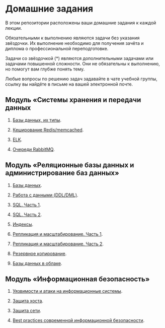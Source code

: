 # Домашние задания

В этом репозитории расположены ваши домашние задания к каждой лекции. 

Обязательными к выполнению являются задачи без указания звёздочки. Их выполнение необходимо для получения зачёта и диплома о профессиональной переподготовке.

Задачи со звёздочкой (*) являются дополнительными задачами или задачами повышенной сложности. Они не обязательны к выполнению, но помогут вам глубже понять тему.

Любые вопросы по решению задач задавайте в чате учебной группы, ссылку вы найдёте в письме на вашей электронной почте.

## Модуль «Системы хранения и передачи данных

1. [Базы данных, их типы](https://github.com/ibrovko78/sdb-homeworks/blob/main/11-01.md).

2. [Кеширование Redis/memcached](https://github.com/ibrovko78/sdb-homeworks/blob/main/11-02.md).

3. [ELK](https://github.com/ibrovko78/sdb-homeworks/blob/main/11-03.md).

4. [Очереди RabbitMQ](https://github.com/ibrovko78/sdb-homeworks/blob/main/11-04.md).


## Модуль «Реляционные базы данных и администрирование баз данных»

1. [Базы данных](https://github.com/ibrovko78/sdb-homeworks/blob/main/12-01.md).

2. [Работа с данными (DDL/DML)](https://github.com/ibrovko78/sdb-homeworks/blob/main/12-02.md).

3. [SQL. Часть 1](https://github.com/ibrovko78/sdb-homeworks/blob/main/12-03.md).

4. [SQL. Часть 2](https://github.com/ibrovko78/sdb-homeworks/blob/main/12-04.md).

5. [Индексы](https://github.com/ibrovko78/sdb-homeworks/blob/main/12-05.md).

6. [Репликация и масштабирование. Часть 1](https://github.com/ibrovko78/sdb-homeworks/blob/main/12-06.md).

7. [Репликация и масштабирование. Часть 2](https://github.com/ibrovko78/sdb-homeworks/blob/main/12-07.md).

8. [Резервное копирование](https://github.com/ibrovko78/sdb-homeworks/blob/main/12-08.md).

9. [Базы данных в облаке](https://github.com/ibrovko78/sdb-homeworks/blob/main/12-09.md).


## Модуль «Информационная безопасность»

1. [Уязвимости и атаки на информационные системы](https://github.com/ibrovko78/sdb-homeworks/blob/main/13-01.md).

2. [Защита хоста](https://github.com/ibrovko78/sdb-homeworks/blob/main/13-02.md).

3. [Защита сети](https://github.com/ibrovko78/sdb-homeworks/blob/main/13-03.md).

4. [Best practices современной информационной безопасности]().

